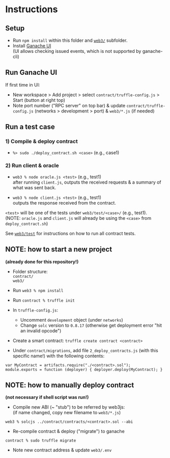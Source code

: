 # Instructions

## Setup
- Run `npm install` within this folder and [`web3/`](web3/) subfolder.
- Install [Ganache UI](https://trufflesuite.com/ganache/)  
(UI allows checking issued events, which is not supported by ganache-cli)

## Run Ganache UI
If first time in UI:
- New workspace > Add project > select `contract/truffle-config.js` > Start (button at right top)
- Note port number ("RPC server" on top bar) & update `contract/truffle-config.js` (networks > development > port) & `web3/*.js` (if needed)

## Run a test case

### 1) Compile & deploy contract
- `%> sudo ./deploy_contract.sh <case>` (e.g., case1)

### 2) Run client & oracle
- `web3 % node oracle.js <test>` (e.g., test1)  
after running `client.js`, outputs the received requests & a summary of what was sent back.  

- `web3 % node client.js <test>` (e.g., test1)  
outputs the response received from the contract.  

`<test>` will be one of the tests under `web3/test/<case>/` (e.g., test1).  
(NOTE: `oracle.js` and `client.js` will already be using the `<case>` from `deploy_contract.sh`)  

See [`web3/test`](web3/test) for instructions on how to run all contract tests.

<!-- ### Troubleshooting
- When getting the following error when running `client.js`:
```
ContractExecutionError: Error happened while trying to execute a function inside a smart contract
```

Try creating a new Ganache workspace to start fresh with a new chain. -->


## NOTE: how to start a new project
**(already done for this repository!)**

- Folder structure:  
`contract/`  
`web3/`  

- Run `web3 % npm install`

- Run `contract % truffle init`

- In `truffle-config.js`:  
  - Uncomment `development` object (under `networks`)  
  - Change `solc` version to `0.8.17` (otherwise get deployment error "hit an invalid opcode")

- Create a smart contract: `truffle create contract <contract>`

- Under `contract/migrations`, add file `2_deploy_contracts.js` (with this specific name!) with the following contents:
```
var MyContract = artifacts.require("./<contract>.sol");
module.exports = function (deployer) { deployer.deploy(MyContract); }
```

## NOTE: how to manually deploy contract
**(not necessary if shell script was run!)**

- Compile new ABI (~ "stub") to be referred by web3js:  
(if name changed, copy new filename to `web3/*.js`)
```
web3 % solcjs ../contract/contracts/<contract>.sol --abi
```

- Re-compile contract & deploy ("migrate") to ganache
```
contract % sudo truffle migrate
```

- Note new contract address & update `web3/.env`
